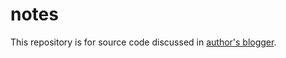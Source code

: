 notes
=====

This repository is for source code discussed in [author's blogger](http://notesofaprogrammer.blogspot.com/). 
